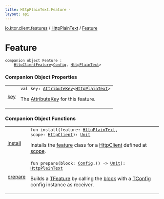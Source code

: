 ```yaml
---
title: HttpPlainText.Feature - 
layout: api
---
```


<div class='api-docs-breadcrumbs'><a href="../../index.html">io.ktor.client.features</a> / <a href="../index.html">HttpPlainText</a> / <a href="./index.html">Feature</a></div>

# Feature

<div class="signature"><code><span class="keyword">companion</span> <span class="keyword">object </span><span class="identifier">Feature</span>&nbsp;<span class="symbol">:</span>&nbsp;<br/>&nbsp;&nbsp;&nbsp;&nbsp;<a href="../../-http-client-feature/index.html"><span class="identifier">HttpClientFeature</span></a><span class="symbol">&lt;</span><a href="../-config/index.html"><span class="identifier">Config</span></a><span class="symbol">,</span>&nbsp;<a href="../index.html"><span class="identifier">HttpPlainText</span></a><span class="symbol">&gt;</span></code></div>

### Companion Object Properties

<table class="api-docs-table">
<tbody>
<tr>
<td markdown="1">

<a href="key.html">key</a>


</td>
<td markdown="1">
<div class="signature"><code><span class="keyword">val </span><span class="identifier">key</span><span class="symbol">: </span><a href="../../../io.ktor.util/-attribute-key/index.html"><span class="identifier">AttributeKey</span></a><span class="symbol">&lt;</span><a href="../index.html"><span class="identifier">HttpPlainText</span></a><span class="symbol">&gt;</span></code></div>

The <a href="../../../io.ktor.util/-attribute-key/index.html">AttributeKey</a> for this feature.


</td>
</tr>
</tbody>
</table>

### Companion Object Functions

<table class="api-docs-table">
<tbody>
<tr>
<td markdown="1">

<a href="install.html">install</a>


</td>
<td markdown="1">
<div class="signature"><code><span class="keyword">fun </span><span class="identifier">install</span><span class="symbol">(</span><span class="parameterName" id="io.ktor.client.features.HttpPlainText.Feature$install(io.ktor.client.features.HttpPlainText, io.ktor.client.HttpClient)/feature">feature</span><span class="symbol">:</span>&nbsp;<a href="../index.html"><span class="identifier">HttpPlainText</span></a><span class="symbol">, </span><span class="parameterName" id="io.ktor.client.features.HttpPlainText.Feature$install(io.ktor.client.features.HttpPlainText, io.ktor.client.HttpClient)/scope">scope</span><span class="symbol">:</span>&nbsp;<a href="../../../io.ktor.client/-http-client/index.html"><span class="identifier">HttpClient</span></a><span class="symbol">)</span><span class="symbol">: </span><a href="https://kotlinlang.org/api/latest/jvm/stdlib/kotlin/-unit/index.html"><span class="identifier">Unit</span></a></code></div>

Installs the <a href="install.html#io.ktor.client.features.HttpPlainText.Feature$install(io.ktor.client.features.HttpPlainText, io.ktor.client.HttpClient)/feature">feature</a> class for a <a href="../../../io.ktor.client/-http-client/index.html">HttpClient</a> defined at <a href="install.html#io.ktor.client.features.HttpPlainText.Feature$install(io.ktor.client.features.HttpPlainText, io.ktor.client.HttpClient)/scope">scope</a>.


</td>
</tr>
<tr>
<td markdown="1">

<a href="prepare.html">prepare</a>


</td>
<td markdown="1">
<div class="signature"><code><span class="keyword">fun </span><span class="identifier">prepare</span><span class="symbol">(</span><span class="parameterName" id="io.ktor.client.features.HttpPlainText.Feature$prepare(kotlin.Function1((io.ktor.client.features.HttpPlainText.Config, kotlin.Unit)))/block">block</span><span class="symbol">:</span>&nbsp;<a href="../-config/index.html"><span class="identifier">Config</span></a><span class="symbol">.</span><span class="symbol">(</span><span class="symbol">)</span>&nbsp;<span class="symbol">-&gt;</span>&nbsp;<a href="https://kotlinlang.org/api/latest/jvm/stdlib/kotlin/-unit/index.html"><span class="identifier">Unit</span></a><span class="symbol">)</span><span class="symbol">: </span><a href="../index.html"><span class="identifier">HttpPlainText</span></a></code></div>

Builds a <a href="#">TFeature</a> by calling the <a href="prepare.html#io.ktor.client.features.HttpPlainText.Feature$prepare(kotlin.Function1((io.ktor.client.features.HttpPlainText.Config, kotlin.Unit)))/block">block</a> with a <a href="#">TConfig</a> config instance as receiver.


</td>
</tr>
</tbody>
</table>

